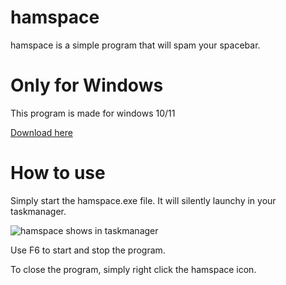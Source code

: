 # hamspace
hamspace is a simple program that will spam your spacebar.

# Only for Windows
This program is made for windows 10/11

[Download here](https://github.com/Smoshed/hamspace/archive/refs/heads/main.zip)

# How to use
Simply start the hamspace.exe file.
It will silently launchy in your taskmanager.

![hamspace shows in taskmanager](https://i.imgur.com/sRNpGHs.png)

Use F6 to start and stop the program.

To close the program, simply right click the hamspace icon.
